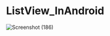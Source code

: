 # ListView_InAndroid
![Screenshot (186)](https://user-images.githubusercontent.com/61753161/100448642-9a9d4780-30d8-11eb-9c5c-906cf760cd82.png)

